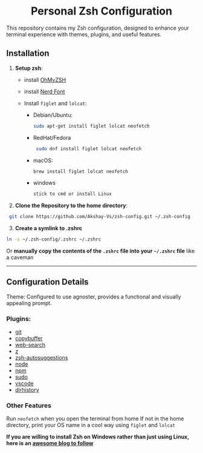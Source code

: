 <h1 align='center'>Personal Zsh Configuration </h1>

This repository contains my Zsh configuration, designed to enhance your terminal experience with themes, plugins, and useful features.
## Installation

1. **Setup zsh**:
   - install [OhMyZSH](https://ohmyz.sh/)

   - install [Nerd Font](https://www.nerdfonts.com/font-downloads)

   - Install `figlet` and `lolcat`:
     
      - Debian/Ubuntu:
        ```sh
        sudo apt-get install figlet lolcat neofetch
        ```
  
     - RedHat/Fedora
       ```sh
        sudo dnf install figlet lolcat neofetch
       ```
     
      - macOS:
        ```sh
        brew install figlet lolcat neofetch
        ```
        
      - windows
        ```sh
        stick to cmd or install Linux
        ```
  1. **Clone the Repository to the home directory**:

```sh
 git clone https://github.com/Akshay-Vs/zsh-config.git ~/.zsh-config
 ```

  3. **Create a symlink to .zshrc**
```sh
ln -s ~/.zsh-config/.zshrc ~/.zshrc
 ```
  Or ****manually copy the contents of the `.zshrc` file into your `~/.zshrc` file**** like a caveman

---


  ## Configuration Details
  Theme: Configured to use agnoster, provides a functional and visually appealing prompt.
  
  ### **Plugins**: 
  - [git](https://github.com/ohmyzsh/ohmyzsh/tree/master/plugins/git-commit)
  - [copybuffer](https://github.com/ohmyzsh/ohmyzsh/tree/master/plugins/copybuffer) 
  - [web-search](https://github.com/ohmyzsh/ohmyzsh/tree/master/plugins/web-search) 
  - [z](https://github.com/ohmyzsh/ohmyzsh/tree/master/plugins/z) 
  - [zsh-autosuggestions](https://github.com/zsh-users/zsh-autosuggestions)
  - [node](https://github.com/ohmyzsh/ohmyzsh/tree/master/plugins/node) 
  - [npm](https://github.com/ohmyzsh/ohmyzsh/tree/master/plugins/npm) 
  - [sudo](https://github.com/ohmyzsh/ohmyzsh/tree/master/plugins/sudo) 
  - [vscode](https://github.com/ohmyzsh/ohmyzsh/tree/master/plugins/vscode) 
  - [dirhistory](https://github.com/ohmyzsh/ohmyzsh/tree/master/plugins/dirhistory)
  
 ### Other Features
 Run `neofetch` when you open the terminal from home
 If not in the home directory, print your OS name in a cool way using `figlet` and `lolcat`
   
**If you are willing to install Zsh on Windows rather than just using Linux, here is an [awesome blog to follow](https://dev.to/zinox9/installing-zsh-on-windows-37em)**
